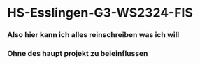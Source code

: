 # HS-Esslingen-G3-WS2324-FIS

### Also hier kann ich alles reinschreiben was ich will
### Ohne des haupt projekt zu beieinflussen